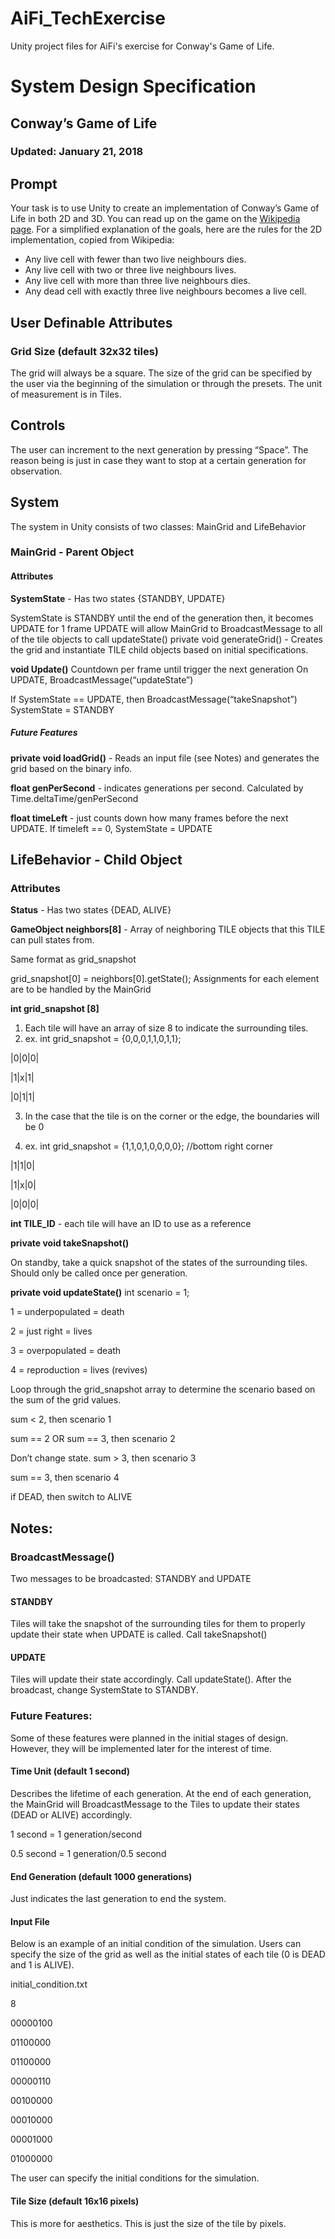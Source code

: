 # AiFi_TechExercise
Unity project files for AiFi's exercise for Conway's Game of Life.

# System Design Specification
## Conway’s Game of Life
### Updated: January 21, 2018
## Prompt
Your task is to use Unity to create an implementation of Conway’s Game of Life in both 2D and 3D. You can read up on the game on the [Wikipedia page](https://en.wikipedia.org/wiki/Conway%27s_Game_of_Life). For a simplified explanation of the goals, here are the rules for the 2D implementation, copied from Wikipedia:
- Any live cell with fewer than two live neighbours dies.
- Any live cell with two or three live neighbours lives.
- Any live cell with more than three live neighbours dies.
- Any dead cell with exactly three live neighbours becomes a live cell.

## User Definable Attributes
### Grid Size (default 32x32 tiles)
The grid will always be a square. The size of the grid can be specified by the user via the beginning of the simulation or through the presets.
The unit of measurement is in Tiles.
## Controls
The user can increment to the next generation by pressing “Space”. The reason being is just in case they want to stop at a certain generation for observation.
## System
The system in Unity consists of two classes: MainGrid and LifeBehavior
### MainGrid - Parent Object
#### Attributes
**SystemState** - Has two states {STANDBY, UPDATE}

SystemState is STANDBY until the end of the generation then, it becomes UPDATE for 1 frame
UPDATE will allow MainGrid to BroadcastMessage to all of the tile objects to call updateState()
private void generateGrid() - Creates the grid and instantiate TILE child objects based on initial specifications.

**void Update()** 
Countdown per frame until trigger the next generation
On UPDATE, BroadcastMessage(“updateState”)

If SystemState == UPDATE, then BroadcastMessage(“takeSnapshot”)
SystemState = STANDBY
##### Future Features
**private void loadGrid()** - Reads an input file  (see Notes) and generates the grid based on the binary info. 

**float genPerSecond** - indicates generations per second.
Calculated by Time.deltaTime/genPerSecond

**float timeLeft** - just counts down how many frames before the next UPDATE.
If timeleft == 0, SystemState = UPDATE

## LifeBehavior - Child Object
### Attributes
**Status** - Has two states {DEAD, ALIVE}

**GameObject neighbors[8]** - Array of neighboring TILE objects that this TILE can pull states from.

Same format as grid_snapshot

grid_snapshot[0] = neighbors[0].getState();
Assignments for each element are to be handled by the MainGrid

**int grid_snapshot [8]**			
1. Each tile will have an array of size 8 to indicate the surrounding tiles. 
2. ex. int grid_snapshot = {0,0,0,1,1,0,1,1};

|0|0|0|

|1|x|1|

|0|1|1|

3. In the case that the tile is on the corner or the edge, the boundaries will be 0

4.  ex. int grid_snapshot = {1,1,0,1,0,0,0,0}; //bottom right corner

|1|1|0|

|1|x|0|

|0|0|0|

**int TILE_ID** - each tile will have an ID to use as a reference

**private void takeSnapshot()**

On standby, take a quick snapshot of the states of the surrounding tiles.
Should only be called once per generation.

**private void  updateState()**
int scenario = 1; 

1 = underpopulated = death 

2 = just right = lives

3 = overpopulated = death

4 = reproduction = lives (revives)

Loop through the grid_snapshot array to determine the scenario based on the sum of the grid values.

sum < 2, then scenario 1

sum == 2 OR sum == 3, then scenario 2

Don’t change state.
sum > 3, then scenario 3

sum == 3, then scenario 4

if DEAD, then switch to ALIVE

## Notes:
### BroadcastMessage()
Two messages to be broadcasted: STANDBY and UPDATE
#### STANDBY
Tiles will take the snapshot of the surrounding tiles for them to properly update their state when UPDATE is called. Call takeSnapshot()
#### UPDATE
Tiles will update their state accordingly. Call updateState().
After the broadcast, change SystemState to STANDBY.
### Future Features:
Some of these features were planned in the initial stages of design. However, they will be implemented later for the interest of time.
#### Time Unit (default 1 second)
Describes the lifetime of each generation. At the end of each generation, the MainGrid will BroadcastMessage to the Tiles to update their states (DEAD or ALIVE) accordingly.

1 second = 1 generation/second

0.5 second = 1 generation/0.5 second
#### End Generation (default 1000 generations) 
Just indicates the last generation to end the system.
#### Input File
Below is an example of an initial condition of the simulation. Users can specify the size of the grid as well as the initial states of each tile (0 is DEAD and 1 is ALIVE).

initial_condition.txt

8

00000100

01100000

01100000

00000110

00100000

00010000

00001000

01000000

The user can specify the initial conditions for the simulation. 
#### Tile Size (default 16x16 pixels)
This is more for aesthetics. This is just the size of the tile by pixels.
